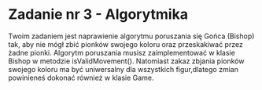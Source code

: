 # Zadanie nr 3 - Algorytmika
Twoim zadaniem jest naprawienie algorytmu poruszania się Gońca (Bishop) tak, aby nie mógł zbić pionków swojego koloru oraz przeskakiwać przez żadne pionki. Algorytm poruszania musisz zaimplementować w klasie Bishop w metodzie isValidMovement(). Natomiast zakaz zbjania pionków swojego koloru ma być uniwersalny dla wszystkich figur,dlatego zmian powinieneś dokonać również w klasie Game.
